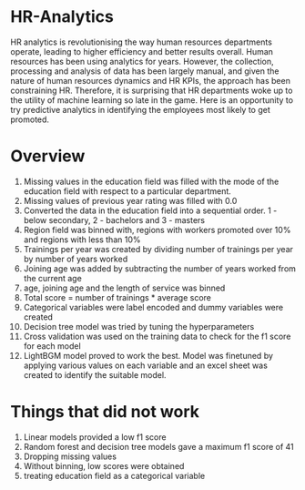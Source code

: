 # HR-Analytics

HR analytics is revolutionising the way human resources departments operate, leading to higher efficiency and better results overall. Human resources has been using analytics for years. However, the collection, processing and analysis of data has been largely manual, and given the nature of human resources dynamics and HR KPIs, the approach has been constraining HR. Therefore, it is surprising that HR departments woke up to the utility of machine learning so late in the game. Here is an opportunity to try predictive analytics in identifying the employees most likely to get promoted.

# Overview

1. Missing values in the education field was filled with the mode of the education field with respect to a particular department.
2. Missing values of previous year rating was filled with 0.0
3. Converted the data in the education field into a sequential order. 1 - below secondary, 2 - bachelors and 3 - masters
4. Region field was binned with, regions with workers promoted over 10% and regions with less than 10%
5. Trainings per year was created by dividing number of trainings per year by number of years worked
6. Joining age was added by subtracting the number of years worked from the current age
7. age, joining age and the length of service was binned
8. Total score = number of trainings * average score
9. Categorical variables were label encoded and dummy variables were created
10. Decision tree model was tried by tuning the hyperparameters
11. Cross validation was used on the training data to check for the f1 score for each model
12. LightBGM model proved to work the best. Model was finetuned by applying various values on each variable and an excel sheet was created to identify the suitable model.

# Things that did not work

1. Linear models provided a low f1 score
2. Random forest and decision tree models gave a maximum f1 score of 41
3. Dropping missing values
4. Without binning, low scores were obtained
5. treating education field as a categorical variable 
